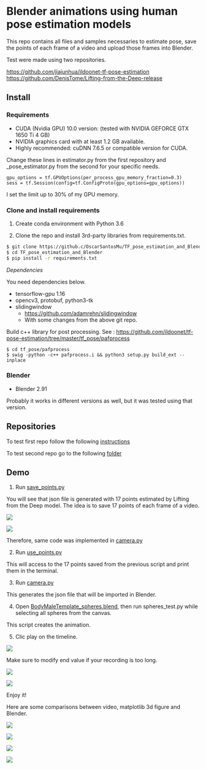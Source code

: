 # Blender animations using human pose estimation models

This repo contains all files and samples necessaries to estimate pose, save the points of each frame of a video and upload those frames into Blender.

Test were made using two repositories.

https://github.com/jiajunhua/ildoonet-tf-pose-estimation  
https://github.com/DenisTome/Lifting-from-the-Deep-release

## Install

### Requirements
- CUDA (Nvidia GPU) 10.0 version: (tested with NVIDIA GEFORCE GTX 1650 Ti 4 GB)
- NVIDIA graphics card with at least 1.2 GB available.
- Highly recommended: cuDNN 7.6.5 or compatible version for CUDA.

Change these lines in estimator.py from the first repository and \_pose_estimator.py from the second for your specific needs.
```
gpu_options = tf.GPUOptions(per_process_gpu_memory_fraction=0.3)
sess = tf.Session(config=tf.ConfigProto(gpu_options=gpu_options))
```

I set the limit up to 30% of my GPU memory.

### Clone and install requirements

1. Create conda environment with Python 3.6

2. Clone the repo and install 3rd-party libraries from requirements.txt.

```bash
$ git clone https://github.c/OscarSantosMu/TF_pose_estimation_and_Blender
$ cd TF_pose_estimation_and_Blender
$ pip install -r requirements.txt
```

*Dependencies*

You need dependencies below.

- tensorflow-gpu 1.16
- opencv3, protobuf, python3-tk
- slidingwindow
  - https://github.com/adamrehn/slidingwindow
  - With some changes from the above git repo.


Build c++ library for post processing. See : https://github.com/ildoonet/tf-pose-estimation/tree/master/tf_pose/pafprocess
```
$ cd tf_pose/pafprocess
$ swig -python -c++ pafprocess.i && python3 setup.py build_ext --inplace
```

### Blender

- Blender 2.91

Probably it works in different versions as well, but it was tested using that version.

## Repositories

To test first repo follow the following [instructions](https://github.com/OscarSantosMu/ildoonet-tf-pose-estimation)

To test second repo go to the following [folder](https://github.com/OscarSantosMu/TF_pose_estimation_and_Blender/LiftingfromtheDeeprelease)

## Demo

1. Run [save\_points.py](https://github.com/OscarSantosMu/TF_pose_estimation_and_Blender/LiftingfromtheDeeprelease/applications/save_points.py)

You will see that json file is generated with 17 points estimated by Lifting from the Deep model. The idea is to save 17 points of each frame of a video. 

![](static/p1_2d.png)

![](static/p1_3d.png)

Therefore, same code was implemented in [camera.py](https://github.com/OscarSantosMu/TF_pose_estimation_and_Blender/LiftingfromtheDeeprelease/applications/camera.py)

2. Run [use\_points.py](https://github.com/OscarSantosMu/TF_pose_estimation_and_Blender/LiftingfromtheDeeprelease/applications/use_points.py)

This will access to the 17 points saved from the previous script and print them in the terminal.

3. Run [camera.py](https://github.com/OscarSantosMu/TF_pose_estimation_and_Blender/LiftingfromtheDeeprelease/applications/camera.py)

This generates the json file that will be imported in Blender.

4. Open [BodyMaleTemplate_spheres.blend](https://github.com/OscarSantosMu/TF_pose_estimation_and_Blender/LiftingfromtheDeeprelease/applications/BodyMaleTemplate_spheres.blend), then run spheres_test.py while selecting all spheres from the canvas.

This script creates the animation.

5. Clic play on the timeline.

![](static/frames.JPG)

Make sure to modify end value if your recording is too long.

![](static/original_video.gif)

![](static/leg.gif)

Enjoy it!

Here are some comparisons between video, matplotlib 3d figure and Blender.

![](static/estimation1.JPG)

![](static/estimation2.JPG)

![](static/estimation3.JPG)

![](static/estimation4.JPG)
